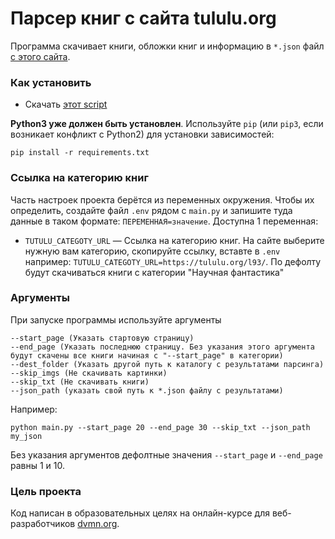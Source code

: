 # Парсер книг с сайта tululu.org

Программа скачивает книги, обложки книг и информацию в `*.json` файл [с этого сайта](https://tululu.org/txt.php).


### Как установить

* Скачать [этот script](https://github.com/miazigoo/Parsing_online_Library)

**Python3 уже должен быть установлен**. 
Используйте `pip` (или `pip3`, если возникает конфликт с Python2) для установки зависимостей:
```properties
pip install -r requirements.txt
```

### Ссылка на категорию книг

Часть настроек проекта берётся из переменных окружения. Чтобы их определить, создайте файл `.env` рядом с `main.py` и запишите туда данные в таком формате: `ПЕРЕМЕННАЯ=значение`.
Доступна 1 переменная:
- `TUTULU_CATEGOTY_URL` — Ссылка на категорию книг. На сайте выберите нужную вам категорию, скопируйте ссылку, вставте в `.env` например: `TUTULU_CATEGOTY_URL=https://tululu.org/l93/`. По дефолту будут скачиваться книги с категории "Научная фантастика"

### Аргументы

При запуске программы используйте аргументы 
```commandline
--start_page (Указать стартовую страницу)
--end_page (Указать последнюю страницу. Без указания этого аргумента будут скачены все книги начиная с "--start_page" в категории)
--dest_folder (Указать другой путь к каталогу с результатами парсинга)
--skip_imgs (Не скачивать картинки)
--skip_txt (Не скачивать книги)
--json_path (указать свой путь к *.json файлу с результатами)
```
Например:
```commandline
python main.py --start_page 20 --end_page 30 --skip_txt --json_path my_json
```
Без указания аргументов дефолтные значения `--start_page` и `--end_page` равны 1 и 10.

### Цель проекта

Код написан в образовательных целях на онлайн-курсе для веб-разработчиков [dvmn.org](https://dvmn.org/).